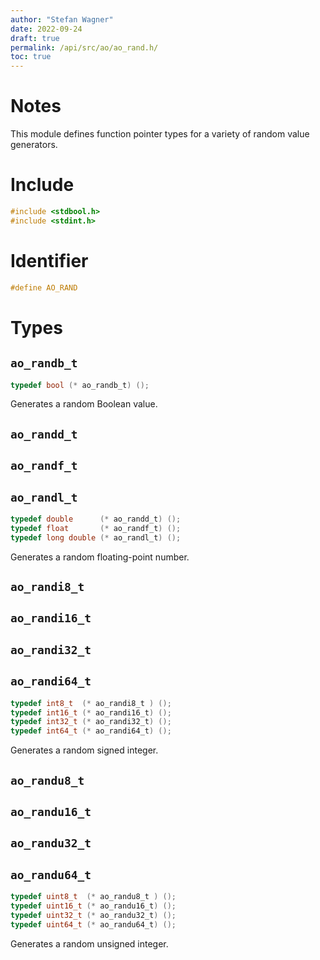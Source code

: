 ```yaml
---
author: "Stefan Wagner"
date: 2022-09-24
draft: true
permalink: /api/src/ao/ao_rand.h/
toc: true
---
```


# Notes

This module defines function pointer types for a variety of random value generators.

# Include

```c
#include <stdbool.h>
#include <stdint.h>
```

# Identifier

```c
#define AO_RAND
```

# Types

## `ao_randb_t`

```c
typedef bool (* ao_randb_t) ();
```

Generates a random Boolean value.

## `ao_randd_t`
## `ao_randf_t`
## `ao_randl_t`

```c
typedef double      (* ao_randd_t) ();
typedef float       (* ao_randf_t) ();
typedef long double (* ao_randl_t) ();
```

Generates a random floating-point number.

## `ao_randi8_t`
## `ao_randi16_t`
## `ao_randi32_t`
## `ao_randi64_t`

```c
typedef int8_t  (* ao_randi8_t ) ();
typedef int16_t (* ao_randi16_t) ();
typedef int32_t (* ao_randi32_t) ();
typedef int64_t (* ao_randi64_t) ();
```

Generates a random signed integer.

## `ao_randu8_t`
## `ao_randu16_t`
## `ao_randu32_t`
## `ao_randu64_t`

```c
typedef uint8_t  (* ao_randu8_t ) ();
typedef uint16_t (* ao_randu16_t) ();
typedef uint32_t (* ao_randu32_t) ();
typedef uint64_t (* ao_randu64_t) ();
```

Generates a random unsigned integer.
